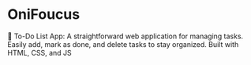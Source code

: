 # OniFoucus
📝 To-Do List App: A straightforward web application for managing tasks. Easily add, mark as done, and delete tasks to stay organized. Built with HTML, CSS, and JS
